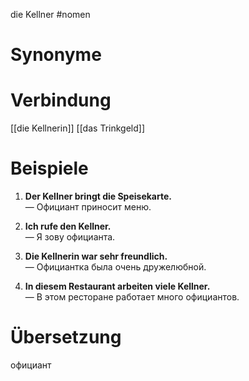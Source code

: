 die Kellner
#nomen
# Synonyme

# Verbindung 
[[die Kellnerin]]
[[das Trinkgeld]]
# Beispiele
1. **Der Kellner bringt die Speisekarte.**  
    — Официант приносит меню.
    
2. **Ich rufe den Kellner.**  
    — Я зову официанта.
    
3. **Die Kellnerin war sehr freundlich.**  
    — Официантка была очень дружелюбной.
    
4. **In diesem Restaurant arbeiten viele Kellner.**  
    — В этом ресторане работает много официантов.
# Übersetzung
официант